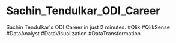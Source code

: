 # Sachin_Tendulkar_ODI_Career
Sachin Tendulkar's ODI Career in just 2 minutes.  #Qlik #QlikSense #DataAnalyst #DataVisualization #DataTransformation

